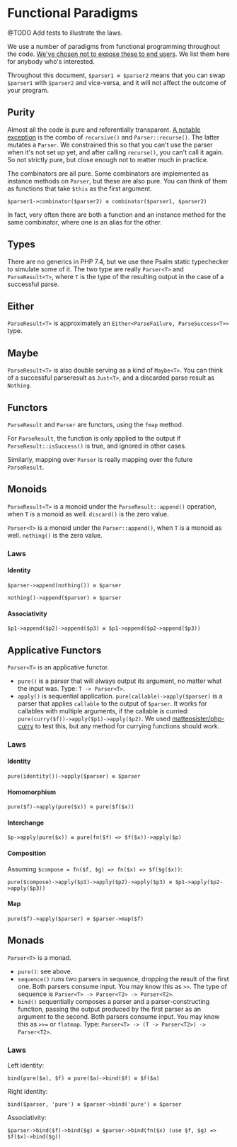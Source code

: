 # Functional Paradigms

@TODO Add tests to illustrate the laws.

We use a number of paradigms from functional programming throughout the code. [We've chosen not to expose these to end users](design_goals.md). We list them here for anybody who's interested. 

Throughout this document, `$parser1 ≡ $parser2` means that you can swap `$parser1` with `$parser2` and vice-versa, and it will not affect the outcome of your program.

## Purity

Almost all the code is pure and referentially transparent. [A notable exception](recursion.md) is the combo of `recursive()` and `Parser::recurse()`. The latter mutates a `Parser`. We constrained this so that you can't use the parser when it's not set up yet, and after calling `recurse()`, you can't call it again. So not strictly pure, but close enough not to matter much in practice.

The combinators are all pure. Some combinators are implemented as instance methods on `Parser`, but these are also pure. You can think of them as functions that take `$this` as the first argument.

`$parser1->combinator($parser2) ≡ combinator($parser1, $parser2)`

In fact, very often there are both a function and an instance method for the same combinator, where one is an alias for the other.

## Types

There are no generics in PHP 7.4, but we use thee Psalm static typechecker to simulate some of it. The two type are really `Parser<T>` and `ParseResult<T>`, where `T` is the type of the resulting output in the case of a successful parse. 

## Either

`ParseResult<T>` is approximately an `Either<ParseFailure, ParseSuccess<T>>` type.  

## Maybe

`ParseResult<T>` is also double serving as a kind of `Maybe<T>`. You can think of a successful parseresult as `Just<T>`, and a discarded parse result as `Nothing`. 

## Functors

`ParseResult` and `Parser` are functors, using the `fmap` method. 

For `ParseResult`, the function is only applied to the output if `ParseResult::isSuccess()` is true, and ignored in other cases. 

Similarly, mapping over `Parser` is really mapping over the future `ParseResult`. 

## Monoids

`ParseResult<T>` is a monoid under the `ParseResult::append()` operation, when `T` is a monoid as well. `discard()` is the zero value.

`Parser<T>` is a monoid under the `Parser::append()`, when `T` is a monoid as well. `nothing()` is the zero value. 

### Laws


#### Identity

`$parser->append(nothing()) ≡ $parser`

`nothing()->append($parser) ≡ $parser`

#### Associativity

`$p1->append($p2)->append($p3) ≡ $p1->append($p2->append($p3))`

## Applicative Functors

`Parser<T>` is an applicative functor.

- `pure()` is a parser that will always output its argument, no matter what the input was. Type: `T -> Parser<T>`.
- `apply()` is sequential application. `pure(callable)->apply($parser)` is a parser that applies `callable` to the output of `$parser`. It works for callables with multiple arguments, if the callable is curried: `pure(curry($f))->apply($p1)->apply($p2)`. We used [matteosister/php-curry](https://github.com/matteosister/php-curry) to test this, but any method for currying functions should work.

### Laws

#### Identity

`pure(identity())->apply($parser) ≡ $parser`

#### Homomorphism

`pure($f)->apply(pure($x)) ≡ pure($f($x))`

#### Interchange

`$p->apply(pure($x)) ≡ pure(fn($f) => $f($x))->apply($p)`

#### Composition

Assuming `$compose = fn($f, $g) => fn($x) => $f($g($x))`:  

`pure($compose)->apply($p1)->apply($p2)->apply($p3) ≡ $p1->apply($p2->apply($p3))` 

#### Map

`pure($f)->apply($parser) ≡ $parser->map($f)`

## Monads

`Parser<T>` is a monad. 

- `pure()`: see above.
- `sequence()` runs two parsers in sequence, dropping the result of the first one. Both parsers consume input. You may know this as `>>`. The type of sequence is `Parser<T> -> Parser<T2> -> Parser<T2>`.
- `bind()` sequentially composes a parser and a parser-constructing function, passing the output produced by the first parser as an argument to the second.  Both parsers consume input. You may know this as `>>=` or `flatmap`. Type: `Parser<T> -> (T -> Parser<T2>) -> Parser<T2>`.


### Laws

Left identity: 

`bind(pure($a), $f) ≡ pure($a)->bind($f) ≡ $f($a)` 

Right identity: 

`bind($parser, 'pure') ≡ $parser->bind('pure') ≡ $parser`	

Associativity:

`$parser->bind($f)->bind($g) ≡ $parser->bind(fn($x) (use $f, $g) => $f($x)->bind($g))`
